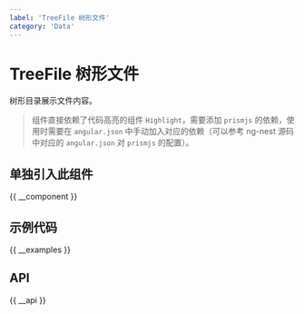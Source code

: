 ```yaml
---
label: 'TreeFile 树形文件'
category: 'Data'
---
```


# TreeFile 树形文件

树形目录展示文件内容。

> 组件直接依赖了代码高亮的组件 `Highlight`，需要添加 `prismjs` 的依赖，使用时需要在 `angular.json` 中手动加入对应的依赖（可以参考 ng-nest 源码中对应的 `angular.json` 对 `prismjs` 的配置）。

## 单独引入此组件

{{ __component }}

## 示例代码

{{ __examples }}

## API

{{ __api }}
